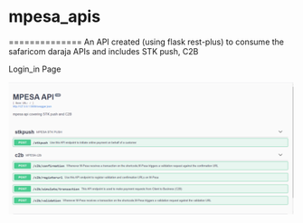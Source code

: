 # mpesa_apis
==============
An API created (using flask rest-plus) to consume the safaricom daraja APIs and includes STK push, C2B

Login_in Page

![](swagger.PNG)
